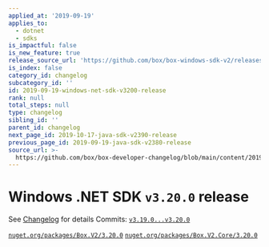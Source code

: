 ```yaml
---
applied_at: '2019-09-19'
applies_to:
  - dotnet
  - sdks
is_impactful: false
is_new_feature: true
release_source_url: 'https://github.com/box/box-windows-sdk-v2/releases/tag/v3.20.0'
is_index: false
category_id: changelog
subcategory_id: ''
id: 2019-09-19-windows-net-sdk-v3200-release
rank: null
total_steps: null
type: changelog
sibling_id: ''
parent_id: changelog
next_page_id: 2019-10-17-java-sdk-v2390-release
previous_page_id: 2019-09-19-java-sdk-v2380-release
source_url: >-
  https://github.com/box/box-developer-changelog/blob/main/content/2019/09-19-windows-net-sdk-v3200-release.md
---
```

# Windows .NET SDK `v3.20.0` release

See [Changelog](https://github.com/box/box-windows-sdk-v2/blob/master/CHANGELOG.md#3200) for details
Commits: [`v3.19.0...v3.20.0`](https://github.com/box/box-windows-sdk-v2/compare/`v3.19.0...v3.20.0`)

[`nuget.org/packages/Box.V2/3.20.0`](https://www.nuget.org/packages/Box.V2/3.20.0)
[`nuget.org/packages/Box.V2.Core/3.20.0`](https://www.nuget.org/packages/Box.V2.Core/3.20.0)